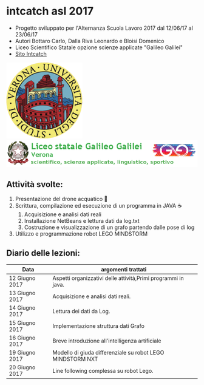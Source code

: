 # intcatch asl 2017
- Progetto sviluppato per l'Alternanza Scuola Lavoro 2017 dal 12/06/17 al 23/06/17
- Autori Bottaro Carlo, Dalla Riva Leonardo e Bloisi Domenico
- Liceo Scientifico Statale opzione scienze applicate  "Galileo Galilei"
- [Sito Intcatch](http://intcatch.eu/)


![Univr Logo](/images/logoUnivr.png) ![Galileo Galilei Logo](/images/logoGG.png)

## Attività svolte:

1. Presentazione del drone acquatico :speedboat:
1. Scrittura, compilazione ed esecuzione di un programma in JAVA :coffee:
    1. Acquisizione e analisi dati reali
    1. Installazione NetBeans e lettura dati da log.txt
    1. Costruzione e visualizzazione di un grafo partendo dalle pose di log
1. Utilizzo e programmazione robot LEGO MINDSTORM 

## Diario delle lezioni:

Data | argomenti trattati
------------ | -------------
12 Giugno 2017 | Aspetti organizzativi delle attività,Primi programmi in java.
13 Giugno 2017 | Acquisizione e analisi dati reali.
14 Giugno 2017 | Lettura dei dati da Log.
15 Giugno 2017 | Implementazione struttura dati Grafo
16 Giugno 2017 | Breve introduzione all'intelligenza artificiale 
19 Giugno 2017 | Modello di giuda differenziale su robot LEGO MINDSTORM NXT
20 Giugno 2017 | Line following complessa su robot Lego.
